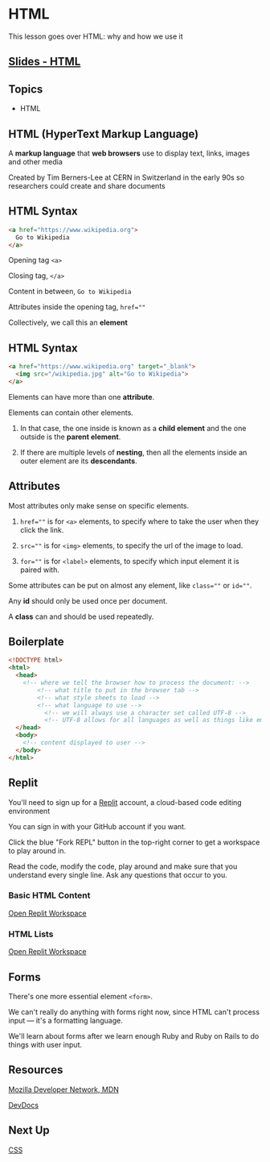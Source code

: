 # HTML
This lesson goes over HTML: why and how we use it

<!-- TODO -->
## [Slides - HTML](../slides/html/index)

## Topics
- HTML

<!-- TODO: add story: tie it to a concrete concept that you already understand -->

## HTML (HyperText Markup Language)

A **markup language** that **web browsers** use to display text, links, images and other media

Created by Tim Berners-Lee at CERN in Switzerland in the early 90s so researchers could create and share documents

## HTML Syntax

```html
<a href="https://www.wikipedia.org">
  Go to Wikipedia
</a>
```

Opening tag `<a>`

Closing tag, `</a>`

Content in between, `Go to Wikipedia`

Attributes inside the opening tag, `href=""`

Collectively, we call this an **element**



## HTML Syntax

```html
<a href="https://www.wikipedia.org" target="_blank">
  <img src="/wikipedia.jpg" alt="Go to Wikipedia">
</a>
```

Elements can have more than one **attribute**.

Elements can contain other elements.

  1. In that case, the one inside is known as a **child element** and the one outside is the **parent element**.

  2. If there are multiple levels of **nesting**, then all the elements inside an outer element are its **descendants**.


## Attributes

Most attributes only make sense on specific elements.
  1. `href=""` is for `<a>` elements, to specify where to take the user when they click the link.

  2. `src=""` is for `<img>` elements, to specify the url of the image to load.

  3. `for=""` is for `<label>` elements, to specify which input element it is paired with.

Some attributes can be put on almost any element, like `class=""` or `id=""`.

​Any **id** should only be used once per document.

A **class** can and should be used repeatedly.



## Boilerplate

```html
<!DOCTYPE html>
<html>
  <head>
    <!-- where we tell the browser how to process the document: -->
        <!-- what title to put in the browser tab -->
        <!-- what style sheets to load -->
        <!-- what language to use -->
          <!-- we will always use a character set called UTF-8 -->
          <!-- UTF-8 allows for all languages as well as things like emoji -->
  </head>
  <body>
    <!-- content displayed to user -->
  </body>
</html>
```


## Replit

You'll need to sign up for a [Replit](https://replit.com/) account, a cloud-based code editing environment

You can sign in with your GitHub account if you want.

Click the blue "Fork REPL" button in the top-right corner to get a workspace to play around in.

Read the code, modify the code, play around and make sure that you understand every single line. Ask any questions that occur to you.


### Basic HTML Content

[Open Replit Workspace](https://replit.com/@raghubetina1/Basic-content)


### HTML Lists

[Open Replit Workspace](https://replit.com/@raghubetina1/Lists)


## Forms
There's one more essential element `<form>`.

We can't really do anything with forms right now, since HTML can't process input — it's a formatting language.

We'll learn about forms after we learn enough Ruby and Ruby on Rails to do things with user input.


## Resources

[Mozilla Developer Network, MDN](https://developer.mozilla.org/en-US/)

[DevDocs](https://devdocs.io/html/)

## Next Up

[CSS](./css)